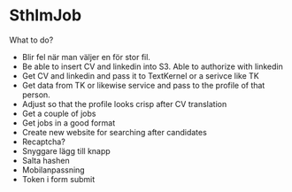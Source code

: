 # SthlmJob

What to do?

 - Blir fel när man väljer en för stor fil.
 - Be able to insert CV and linkedin into S3. Able to authorize with linkedin
 - Get CV and linkedin and pass it to TextKernel or a serivce like TK
 - Get data from TK or likewise service and pass to the profile of that person.
 - Adjust so that the profile looks crisp after CV translation
 - Get a couple of jobs
 - Get jobs in a good format
 - Create new website for searching after candidates
 - Recaptcha?
 - Snyggare lägg till knapp
 - Salta hashen
 - Mobilanpassning
 - Token i form submit
